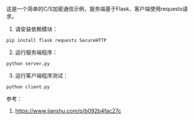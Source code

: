 这是一个简单的C/S加密通信示例，服务端基于Flask、客户端使用requests请求。

1. 请安装依赖模块：

`pip install flask requests SecureHTTP`

2. 运行服务端程序：

`python server.py`

3. 运行客户端程序测试：

`python client.py`

参考：
1. https://www.jianshu.com/p/b092b4fac27c
